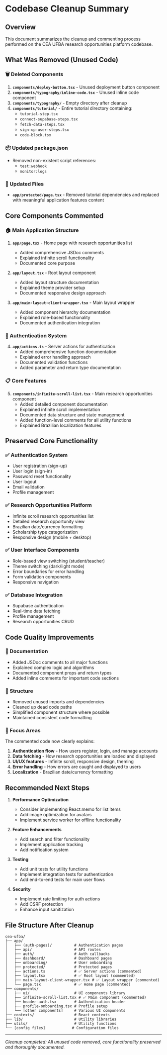 # Codebase Cleanup Summary

## Overview
This document summarizes the cleanup and commenting process performed on the CEA UFBA research opportunities platform codebase.

## What Was Removed (Unused Code)

### 🗑️ Deleted Components
1. **`components/deploy-button.tsx`** - Unused deployment button component
2. **`components/typography/inline-code.tsx`** - Unused inline code component
3. **`components/typography/`** - Empty directory after cleanup
4. **`components/tutorial/`** - Entire tutorial directory containing:
   - `tutorial-step.tsx`
   - `connect-supabase-steps.tsx`
   - `fetch-data-steps.tsx`
   - `sign-up-user-steps.tsx`
   - `code-block.tsx`

### 📦 Updated package.json
- Removed non-existent script references:
  - `test:webhook`
  - `monitor:logs`

### 🔄 Updated Files
- **`app/protected/page.tsx`** - Removed tutorial dependencies and replaced with meaningful application features content

## Core Components Commented

### 🏠 Main Application Structure
1. **`app/page.tsx`** - Home page with research opportunities list
   - Added comprehensive JSDoc comments
   - Explained infinite scroll functionality
   - Documented core purpose

2. **`app/layout.tsx`** - Root layout component
   - Added layout structure documentation
   - Explained theme provider setup
   - Documented responsive design approach

3. **`app/main-layout-client-wrapper.tsx`** - Main layout wrapper
   - Added component hierarchy documentation
   - Explained role-based functionality
   - Documented authentication integration

### 🔐 Authentication System
4. **`app/actions.ts`** - Server actions for authentication
   - Added comprehensive function documentation
   - Explained error handling approach
   - Documented validation functions
   - Added parameter and return type documentation

### 📋 Core Features
5. **`components/infinite-scroll-list.tsx`** - Main research opportunities component
   - Added detailed component documentation
   - Explained infinite scroll implementation
   - Documented data structure and state management
   - Added function-level comments for all utility functions
   - Explained Brazilian localization features

## Preserved Core Functionality

### ✅ Authentication System
- User registration (sign-up)
- User login (sign-in) 
- Password reset functionality
- User logout
- Email validation
- Profile management

### ✅ Research Opportunities Platform
- Infinite scroll research opportunities list
- Detailed research opportunity view
- Brazilian date/currency formatting
- Scholarship type categorization
- Responsive design (mobile + desktop)

### ✅ User Interface Components
- Role-based view switching (student/teacher)
- Theme switching (dark/light mode)
- Error boundaries for error handling
- Form validation components
- Responsive navigation

### ✅ Database Integration
- Supabase authentication
- Real-time data fetching
- Profile management
- Research opportunities CRUD

## Code Quality Improvements

### 📝 Documentation
- Added JSDoc comments to all major functions
- Explained complex logic and algorithms
- Documented component props and return types
- Added inline comments for important code sections

### 🧹 Structure
- Removed unused imports and dependencies
- Cleaned up dead code paths
- Simplified component structure where possible
- Maintained consistent code formatting

### 🎯 Focus Areas
The commented code now clearly explains:
1. **Authentication flow** - How users register, login, and manage accounts
2. **Data fetching** - How research opportunities are loaded and displayed
3. **UI/UX features** - Infinite scroll, responsive design, theming
4. **Error handling** - How errors are caught and displayed to users
5. **Localization** - Brazilian date/currency formatting

## Recommended Next Steps

1. **Performance Optimization**
   - Consider implementing React.memo for list items
   - Add image optimization for avatars
   - Implement service worker for offline functionality

2. **Feature Enhancements**
   - Add search and filter functionality
   - Implement application tracking
   - Add notification system

3. **Testing**
   - Add unit tests for utility functions
   - Implement integration tests for authentication
   - Add end-to-end tests for main user flows

4. **Security**
   - Implement rate limiting for auth actions
   - Add CSRF protection
   - Enhance input sanitization

## File Structure After Cleanup

```
cea-ufba/
├── app/
│   ├── (auth-pages)/          # Authentication pages
│   ├── api/                   # API routes
│   ├── auth/                  # Auth callbacks
│   ├── dashboard/             # Dashboard pages
│   ├── onboarding/            # User onboarding
│   ├── protected/             # Protected pages
│   ├── actions.ts             # ✅ Server actions (commented)
│   ├── layout.tsx             # ✅ Root layout (commented)
│   ├── main-layout-client-wrapper.tsx # ✅ Layout wrapper (commented)
│   └── page.tsx               # ✅ Home page (commented)
├── components/
│   ├── ui/                    # UI components library
│   ├── infinite-scroll-list.tsx # ✅ Main component (commented)
│   ├── header-auth.tsx        # Authentication header
│   ├── profile-onboarding.tsx # Profile setup
│   └── [other components]     # Various UI components
├── contexts/                  # React contexts
├── lib/                       # Utility libraries
├── utils/                     # Utility functions
└── [config files]            # Configuration files
```

---

*Cleanup completed: All unused code removed, core functionality preserved and thoroughly documented.* 